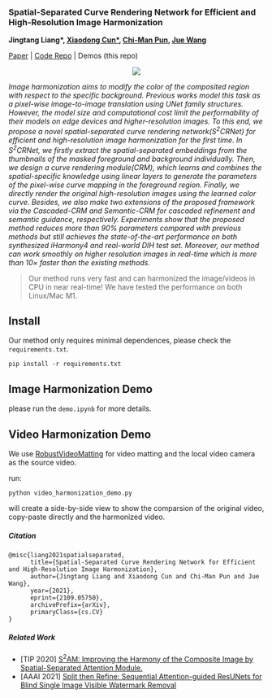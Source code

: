 ### Spatial-Separated Curve Rendering Network for Efficient and High-Resolution Image Harmonization

<b>Jingtang Liang*, <a href='http://vinthony.github.io'>Xiaodong Cun*</a>, <a href='http://www.cis.umac.mo/~cmpun/'>Chi-Man Pun</a>, <a href='https://juew.org/'>Jue Wang</a> </b>

[Paper](https://arxiv.org/abs/2109.05750) | [Code Repo](https://github.com/stefanLeong/S2CRNet) | Demos (this repo)


<p style='text-align:center'><img src='https://user-images.githubusercontent.com/4397546/133198989-e4e2cc21-92fd-4f9b-a487-cdb05be3175e.png'><p>

<i>Image harmonization aims to modify the color of the composited region with respect to the specific background. Previous works model this task as a pixel-wise image-to-image translation using UNet family structures. However, the model size and computational cost limit the performability of their models on edge devices and higher-resolution images. To this end, we propose a novel spatial-separated curve rendering network(S<sup>2</sup>CRNet) for efficient and high-resolution image harmonization for the first time. In S<sup>2</sup>CRNet, we firstly extract the spatial-separated embeddings from the thumbnails of the masked foreground and background individually. Then, we design a curve rendering module(CRM), which learns and combines the spatial-specific knowledge using linear layers to generate the parameters of the pixel-wise curve mapping in the foreground region. Finally, we directly render the original high-resolution images using the learned color curve. Besides, we also make two extensions of the proposed framework via the Cascaded-CRM and Semantic-CRM for cascaded refinement and semantic guidance, respectively. Experiments show that the proposed method reduces more than 90% parameters compared with previous methods but still achieves the state-of-the-art performance on both synthesized iHarmony4 and real-world DIH test set. Moreover, our method can work smoothly on higher resolution images in real-time which is more than 10× faster than the existing methods. </i> 


> Our method runs very fast and can harmonized the image/videos in CPU in near real-time! We have tested the performance on both Linux/Mac M1.

## Install
Our method only requires minimal dependences, please check the `requirements.txt`.
```
pip install -r requirements.txt
```

## Image Harmonization Demo

please run the `demo.ipynb` for more details.

## Video Harmonization Demo

We use [RobustVideoMatting](https://github.com/PeterL1n/RobustVideoMatting) for video matting and the local video camera as the source video.

run:

```
python video_harmonization_demo.py
```

will create a side-by-side view to show the comparsion of the original video, copy-paste directly and the harmonized video.


##### Citation
```
@misc{liang2021spatialseparated,
      title={Spatial-Separated Curve Rendering Network for Efficient and High-Resolution Image Harmonization}, 
      author={Jingtang Liang and Xiaodong Cun and Chi-Man Pun and Jue Wang},
      year={2021},
      eprint={2109.05750},
      archivePrefix={arXiv},
      primaryClass={cs.CV}
}
```


##### Related Work

* [TIP 2020] [S<sup>2</sup>AM: Improving the Harmony of the Composite Image by Spatial-Separated Attention Module.](https://github.com/vinthony/s2am)
* [AAAI 2021] [Split then Refine: Sequential Attention-guided ResUNets for Blind Single Image Visible Watermark Removal](https://github.com/vinthony/deep-blind-watermark-removal)
